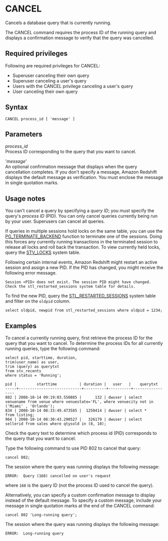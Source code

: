 # CANCEL<a name="r_CANCEL"></a>

Cancels a database query that is currently running\.

The CANCEL command requires the process ID of the running query and displays a confirmation message to verify that the query was cancelled\.

## Required privileges<a name="r_CANCEL-privileges"></a>

Following are required privileges for CANCEL:
+ Superuser canceling their own query
+ Superuser canceling a user's query
+ Users with the CANCEL privilege canceling a user's query
+ User canceling their own query

## Syntax<a name="r_CANCEL-synopsis"></a>

```
CANCEL process_id [ 'message' ]
```

## Parameters<a name="r_CANCEL-parameters"></a>

 *process\_id*   
Process ID corresponding to the query that you want to cancel\.

'*message*'   
An optional confirmation message that displays when the query cancellation completes\. If you don't specify a message, Amazon Redshift displays the default message as verification\. You must enclose the message in single quotation marks\.

## Usage notes<a name="r_CANCEL-usage-notes"></a>

You can't cancel a query by specifying a *query ID*; you must specify the query's *process ID* \(PID\)\. You can only cancel queries currently being run by your user\. Superusers can cancel all queries\.

If queries in multiple sessions hold locks on the same table, you can use the [PG\_TERMINATE\_BACKEND](PG_TERMINATE_BACKEND.md) function to terminate one of the sessions\. Doing this forces any currently running transactions in the terminated session to release all locks and roll back the transaction\. To view currently held locks, query the [STV\_LOCKS](r_STV_LOCKS.md) system table\. 

Following certain internal events, Amazon Redshift might restart an active session and assign a new PID\. If the PID has changed, you might receive the following error message\.

```
Session <PID> does not exist. The session PID might have changed. Check the stl_restarted_sessions system table for details.
```

To find the new PID, query the [STL\_RESTARTED\_SESSIONS](r_STL_RESTARTED_SESSIONS.md) system table and filter on the `oldpid` column\.

```
select oldpid, newpid from stl_restarted_sessions where oldpid = 1234;
```

## Examples<a name="r_CANCEL-examples"></a>

To cancel a currently running query, first retrieve the process ID for the query that you want to cancel\. To determine the process IDs for all currently running queries, type the following command: 

```
select pid, starttime, duration,
trim(user_name) as user,
trim (query) as querytxt
from stv_recents
where status = 'Running';

pid |         starttime          | duration |   user   |    querytxt
-----+----------------------------+----------+----------+-----------------
802 | 2008-10-14 09:19:03.550885 |      132 | dwuser | select
venuename from venue where venuestate='FL', where venuecity not in
('Miami' , 'Orlando');
834 | 2008-10-14 08:33:49.473585 |  1250414 | dwuser | select *
from listing;
964 | 2008-10-14 08:30:43.290527 |   326179 | dwuser | select
sellerid from sales where qtysold in (8, 10);
```

Check the query text to determine which process id \(PID\) corresponds to the query that you want to cancel\.

Type the following command to use PID 802 to cancel that query: 

```
cancel 802;
```

The session where the query was running displays the following message: 

```
ERROR:  Query (168) cancelled on user's request
```

where `168` is the query ID \(not the process ID used to cancel the query\)\.

Alternatively, you can specify a custom confirmation message to display instead of the default message\. To specify a custom message, include your message in single quotation marks at the end of the CANCEL command: 

```
cancel 802 'Long-running query';
```

The session where the query was running displays the following message: 

```
ERROR:  Long-running query
```